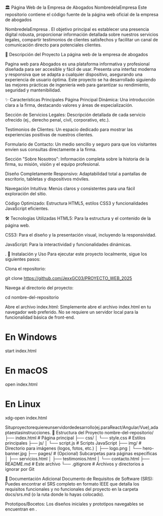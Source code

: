 🏛️ Página Web de la Empresa de Abogados
NombredelaEmpresa
Este repositorio contiene el código fuente de la página web oficial de la empresa de abogados 

NombredelaEmpresa
. El objetivo principal es establecer una presencia digital robusta, proporcionar información detallada sobre nuestros servicios legales, compartir testimonios de clientes satisfechos y facilitar un canal de comunicación directo para potenciales clientes.

📝 Descripción del Proyecto
La página web de la empresa de abogados 

Pagina web para Abogados
 es una plataforma informativa y profesional diseñada para ser accesible y fácil de usar. Presenta una interfaz moderna y responsiva que se adapta a cualquier dispositivo, asegurando una experiencia de usuario óptima. Este proyecto se ha desarrollado siguiendo las mejores prácticas de ingeniería web para garantizar su rendimiento, seguridad y mantenibilidad.

✨ Características Principales
Página Principal Dinámica: Una introducción clara a la firma, destacando valores y áreas de especialización.

Sección de Servicios Legales: Descripción detallada de cada servicio ofrecido (ej., derecho penal, civil, corporativo, etc.).

Testimonios de Clientes: Un espacio dedicado para mostrar las experiencias positivas de nuestros clientes.

Formulario de Contacto: Un medio sencillo y seguro para que los visitantes envíen sus consultas directamente a la firma.

Sección "Sobre Nosotros": Información completa sobre la historia de la firma, su misión, visión y el equipo profesional.

Diseño Completamente Responsivo: Adaptabilidad total a pantallas de escritorio, tabletas y dispositivos móviles.

Navegación Intuitiva: Menús claros y consistentes para una fácil exploración del sitio.

Código Optimizado: Estructura HTML5, estilos CSS3 y funcionalidades JavaScript eficientes.

🛠️ Tecnologías Utilizadas
HTML5: Para la estructura y el contenido de la página web.

CSS3: Para el diseño y la presentación visual, incluyendo la responsividad.

JavaScript: Para la interactividad y funcionalidades dinámicas.

 .
🚀 Instalación y Uso
Para ejecutar este proyecto localmente, sigue los siguientes pasos:

Clona el repositorio:

git clone https://github.com/JexxGC03/PROYECTO_WEB_2025

Navega al directorio del proyecto:

cd nombre-del-repositorio

Abre el archivo index.html:
Simplemente abre el archivo index.html en tu navegador web preferido. No se requiere un servidor local para la funcionalidad básica de front-end.

# En Windows
start index.html

# En macOS
open index.html

# En Linux
xdg-open index.html

Situproyectorequiereunservidordedesarrollo(ej.paraReact/Angular/Vue),adaptaestasinstrucciones.
📂 Estructura del Proyecto
nombre-del-repositorio/
├── index.html                  # Página principal
├── css/
│   └── style.css               # Estilos principales
├── js/
│   └── script.js               # Scripts JavaScript
├── img/                        # Directorio para imágenes (logos, fotos, etc.)
│   ├── logo.png
│   └── hero-banner.jpg
├── pages/                      # (Opcional) Subcarpetas para páginas específicas
│   ├── servicios.html
│   ├── testimonios.html
│   └── contacto.html
├── README.md                   # Este archivo
└── .gitignore                  # Archivos y directorios a ignorar por Git

📝 Documentación Adicional
Documento de Requisitos de Software (SRS): Puedes encontrar el SRS completo en formato IEEE que detalla los requisitos funcionales y no funcionales del proyecto en la carpeta docs/srs.md (o la ruta donde lo hayas colocado).

Prototipos/Bocetos: Los diseños iniciales y prototipos navegables se encuentran en 
.
